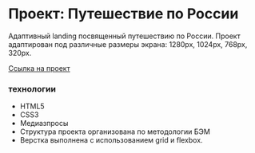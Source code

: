 # Проект: Путешествие по России
Адаптивный landing посвященный путешествию по России. Проект адаптирован под различные размеры экрана: 1280px, 1024px, 768px, 320px.

[Ссылка на проект](https://altwebga.github.io/russian-travel/)

### технологии
* HTML5
* CSS3
* Медиазпросы
* Структура проекта организована по методологии БЭМ
* Верстка выполнена с использованием grid и flexbox.
